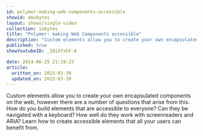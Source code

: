 ```yaml
---
id: polymer-making-web-components-accessible
showid: devbytes
layout: shows/single-video
collection: iobytes
title: "Polymer: making Web Components accessible"
description: "Custom elements allow you to create your own encapsulated components on the web, however there are a number of questions that arise from this. How do you build elements that are accessible to everyone? Can they be navigated with a keyboard? How well do they work with screenreaders and ARIA? Learn how to create accessible elements that all your users can benefit from."
published: true
showYoutubeID: _IBiXfxhF-A

date: 2014-06-25 21:19:23
article:
  written_on: 2015-03-30
  updated_on: 2015-03-30
---
```


Custom elements allow you to create your own encapsulated components on the web, however there are a number of questions that arise from this. How do you build elements that are accessible to everyone? Can they be navigated with a keyboard? How well do they work with screenreaders and ARIA? Learn how to create accessible elements that all your users can benefit from.
